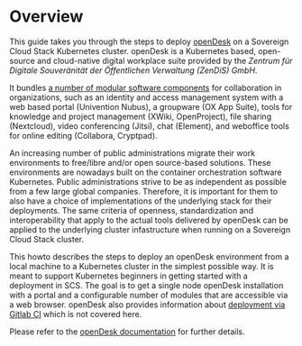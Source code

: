 # Overview

This guide takes you through the steps to deploy [openDesk](https://gitlab.opencode.de/bmi/opendesk) on a Sovereign Cloud Stack Kubernetes cluster.
openDesk is a Kubernetes based, open-source and cloud-native digital workplace suite provided by the _Zentrum für Digitale Souveränität der Öffentlichen Verwaltung (ZenDiS) GmbH_.

It bundles [a number of modular software components](https://gitlab.opencode.de/bmi/opendesk/deployment/opendesk/-/blob/main/docs/getting-started.md#apps) for collaboration in organizations, such as an identity and access management system with a web based portal (Univention Nubus), a groupware (OX App Suite), tools for knowledge and project management (XWiki, OpenProject), file sharing (Nextcloud), video conferencing (Jitsi), chat (Element), and weboffice tools for online editing (Collabora, Cryptpad).

An increasing number of public administrations migrate their work environments to free/libre and/or open source-based solutions. These environments are nowadays built on the container orchestration software Kubernetes. Public administrations strive to be as independent as possible from a few large global companies. Therefore, it is important for them to also have a choice of implementations of the underlying stack for their deployments. The same criteria of openness, standardization and interoperability that apply to the actual tools delivered by openDesk can be applied to the underlying cluster infastructure when running on a Sovereign Cloud Stack cluster.

This howto describes the steps to deploy an openDesk environment from a local machine to a Kubernetes cluster in the simplest possible way. It is meant to support Kubernetes beginners in getting started with a deployment in SCS. The goal is to get a single node openDesk installation with a portal and a configurable number of modules that are accessible via a web browser. openDesk also provides information about [deployment via Gitlab CI](https://gitlab.opencode.de/bmi/opendesk/deployment/opendesk/-/blob/main/docs/ci.md) which is not covered here.

Please refer to the [openDesk documentation](https://gitlab.opencode.de/bmi/opendesk/documentation) for further details.
